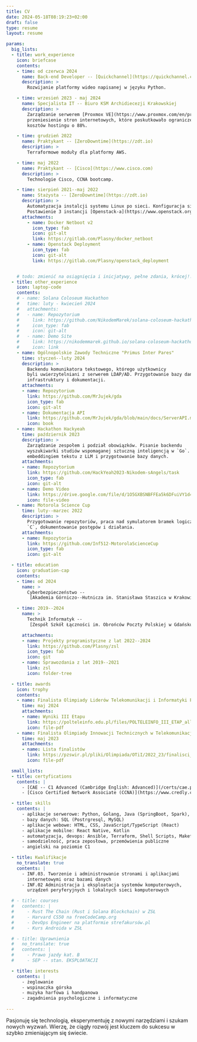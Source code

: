 ```yaml
---
title: CV
date: 2024-05-18T08:19:23+02:00
draft: false
type: resume
layout: resume

params:
  big_lists:
  - title: work_experience
    icon: briefcase
    contents:
    - time: od czerwca 2024
      name: Back-end Developer -- [Quickchannel](https://quickchannel.com)
      description: >
        Rozwijanie platformy wideo napisanej w języku Python.

    - time: wrzesień 2023 - maj 2024
      name: Specjalista IT -- Biuro KSM Archidiecezji Krakowskiej
      description: >
        Zarządzanie serwerem [Proxmox VE](https://www.proxmox.com/en/proxmox-virtual-environment/overview),
        przeniesienie stron internetowych, które poskutkowało ograniczeniem
        kosztów hostingu o 88%.

    - time: grudzień 2022
      name: Praktykant -- [ZeroDowntime](https://zdt.io)
      description: >
        Terraformowe moduły dla platformy AWS.

    - time: maj 2022
      name: Praktykant -- [Cisco](https://www.cisco.com)
      description: >
        Technologie Cisco, CCNA bootcamp.

    - time: sierpień 2021--maj 2022
      name: Stażysta -- [ZeroDowntime](https://zdt.io)
      description: >
        Automatyzacja instalcji systemu Linux po sieci. Konfiguracja sieci.
        Postawienie 3 instancji [Openstack-a](https://www.openstack.org).
      attachments:
        - name: Docker Netboot v2
          icon_type: fab
          icon: git-alt
          link: https://gitlab.com/Plasny/docker_netboot
        - name: Openstack Deployment
          icon_type: fab
          icon: git-alt
          link: https://gitlab.com/Plasny/openstack_deployment


    # todo: zmienić na osiągnięcia i inicjatywy, pełne zdania, krócej!!!
  - title: other_experience
    icon: laptop-code
    contents:
    # - name: Solana Coloseum Hackathon
    #   time: luty - kwiecień 2024
    #   attachments:
    #   - name: Repozytorium
    #     link: https://github.com/NikodemMarek/solana-coloseum-hackathon
    #     icon_type: fab
    #     icon: git-alt
    #   - name: Demo Site
    #     link: https://nikodemmarek.github.io/solana-coloseum-hackathon
    #     icon: link
    - name: Ogólnopolskie Zawody Techniczne "Primus Inter Pares"
      time: styczeń--luty 2024
      description: >
        Backendu komunikatora tekstowego, którego użytkownicy
        byli uwierzytelniani z serwerem LDAP/AD. Przygotowanie bazy danych,
        infrastruktury i dokumentacji.
      attachments:
      - name: Repozytorium
        link: https://github.com/MrJujek/gda
        icon_type: fab
        icon: git-alt
      - name: Dokumentacja API
        link: https://github.com/MrJujek/gda/blob/main/docs/ServerAPI.md
        icon: book
    - name: Hackathon Hackyeah
      time: październik 2023
      description: >
        Zarządzanie zespołem i podział obowiązków. Pisanie backendu
        wyszukiwarki studiów wspomaganej sztuczną inteligencją w `Go`. Praca z
        embeddingiem tekstu z LLM i przygotowanie bazy danych.
      attachments:
      - name: Repozytorium
        link: https://github.com/HackYeah2023-Nikodem-sAngels/task
        icon_type: fab
        icon: git-alt
      - name: Demo Video
        link: https://drive.google.com/file/d/1O5GXBSNBFFEa5k6DFuiVY1d4OO6zSXNy/view
        icon: file-video
    - name: Motorola Science Cup
      time: luty--marzec 2022
      description: >
        Przygotowanie repozytoriów, praca nad symulatorem bramek logicznych w
        `C`, dokumentowanie postępów i działania.
      attachments:
      - name: Repozytoria
        link: https://github.com/Inf512-MotorolaScienceCup
        icon_type: fab
        icon: git-alt

  - title: education
    icon: graduation-cap
    contents:
    - time: od 2024
      name: > 
        Cyberbezpieczeństwo --
         [Akademia Górniczo--Hutnicza im. Stanisława Staszica w Krakowie](https://agh.edu.pl/)

    - time: 2019--2024
      name: >
        Technik Informatyk --
         [Zespół Szkół Łączności im. Obrońców Poczty Polskiej w Gdańsku w Krakowie](https://tl.krakow.pl/)

      attachments:
      - name: Projekty programistyczne z lat 2022--2024
        link: https://github.com/Plasny/zsl
        icon_type: fab
        icon: git
      - name: Sprawozdania z lat 2019--2021
        link: zsl
        icon: folder-tree

  - title: awards
    icon: trophy
    contents:
    - name: Finalista Olimpiady Liderów Telekomunikacji i Informatyki POLTELEINFO
      time: maj 2024
      attachments:
      - name: Wyniki III Etapu
        link: https://polteleinfo.edu.pl/files/POLTELEINFO_III_ETAP_all_2023_2024_korekta.pdf
        icon: file-pdf
    - name: Finalista Olimpiady Innowacji Technicznych w Telekomunikacji i Informatyce (PZSWiR)
      time: maj 2023
      attachments:
      - name: Lista finalistów
        link: https://pzswir.pl/pliki/Olimpiada/OTiI/2022_23/finalisci_bp.pdf
        icon: file-pdf

  small_lists:
  - title: certyfications
    contents: |
      - [CAE -- C1 Advanced (Cambridge English: Advanced)](/certs/cae.pdf)
      - [Cisco Certified Network Associate (CCNA)](https://www.credly.com/badges/868aff0c-dac4-4349-88f8-50447dfa36e3/public_url)

  - title: skills
    contents: |
      - aplikacje serwerowe: Python, Golang, Java (SpringBoot, Spark), Node.js (Express)
      - bazy danych: SQL (Postrgresql, MySQL)
      - aplikacje webowe: HTML, CSS, JavaScript/TypeScript (React)
      - aplikacje mobilne: React Native, Kotlin
      - automatyzacja, devops: Ansible, Terraform, Shell Scripts, Makefiles, Nix, Openstack
      - samodzielność, praca zeposłowa, przemówienia publiczne
      - angielski na poziomie C1

  - title: Kwalifikacje
    no_translate: true 
    contents: |
      - INF.03. Tworzenie i administrowanie stronami i aplikacjami
        internetowymi oraz bazami danych
      - INF.02 Administracja i eksploatacja systemów komputerowych,
        urządzeń peryferyjnych i lokalnych sieci komputerowych

  # - title: courses
  #   contents: |
  #     - Rust The Chain (Rust i Solana Blockchain) w ZSŁ
  #     - Harvard CS50 na freeCodeCamp.org
  #     - DevOps Engineer na platformie strefakursów.pl
  #     - Kurs Androida w ZSŁ

  # - title: Uprawnienia
  #   no_translate: true 
  #   contents: |
  #     - Prawo jazdy kat. B
  #     - SEP -- stan. EKSPLOATACJI

  - title: interests 
    contents: |
      - żeglowanie
      - wspinaczka górska
      - muzyka harfowa i handpanowa
      - zagadnienia psychologiczne i informatyczne
 
---
```


Pasjonuję się technologią, eksperymentuję z nowymi narzędziami i szukam nowych
wyzwań. Wierzę, że ciągły rozwój jest kluczem do sukcesu w szybko
zmieniającym się świecie.

